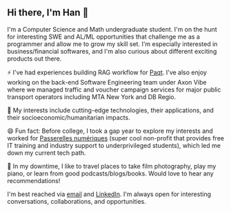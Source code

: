 ## Hi there, I'm Han 👋

<!--
**hannguyen0712/hannguyen0712** is a ✨ _special_ ✨ repository because its `README.md` (this file) appears on your GitHub profile.

Here are some ideas to get you started:

- 🔭 I’m currently working on ...
- 🌱 I’m currently learning ...
- 👯 I’m looking to collaborate on ...
- 🤔 I’m looking for help with ...
- 💬 Ask me about ...
- 📫 How to reach me: ...
- 😄 Pronouns: ...
- ⚡ Fun fact: ...
-->

I'm a Computer Science and Math undergraduate student. I'm on the hunt for interesting SWE and AL/ML opportunities that challenge me as a programmer and allow me to grow my skill set. I'm especially interested in business/financial softwares, and I'm also curious about different exciting products out there.

⚡ I've had experiences building RAG workflow for [Paqt](https://paqt.chat/). I've also enjoy working on the back-end Software Engineering team under Axon Vibe where we managed traffic and voucher campaign services for major public transport operators including MTA New York and DB Regio.

🔭 My interests include cutting-edge technologies, their applications, and their socioeconomic/humanitarian impacts.

😄 Fun fact: Before college, I took a gap year to explore my interests and worked for [Passerelles numériques](https://www.passerellesnumeriques.org/) (super cool non-profit that provides free IT training and industry support to underprivileged students), which led me down my current tech path.

🌱 In my downtime, I like to travel places to take film photography, play my piano, or learn from good podcasts/blogs/books. Would love to hear any recommendations! 


I'm best reached via [email](mailto:hannguyen0712@gmail.com) and [LinkedIn](https://www.linkedin.com/in/hannguyen0712/). I'm always open for interesting conversations, collaborations, and opportunities.

